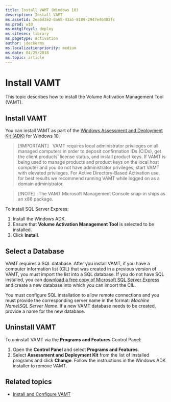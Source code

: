 ```yaml
---
title: Install VAMT (Windows 10)
description: Install VAMT
ms.assetid: 2eabd3e2-0a68-43a5-8189-2947e46482fc
ms.prod: w10
ms.mktglfcycl: deploy
ms.sitesec: library
ms.pagetype: activation
author: jdeckerms
ms.localizationpriority: medium
ms.date: 04/25/2018
ms.topic: article
---
```


# Install VAMT

This topic describes how to install the Volume Activation Management Tool (VAMT).

## Install VAMT

You can install VAMT as part of the [Windows Assessment and Deployment Kit (ADK)](https://go.microsoft.com/fwlink/p/?LinkId=526740) for Windows 10.

>[!IMPORTANT]  
>VAMT requires local administrator privileges on all managed computers in order to deposit confirmation IDs (CIDs), get the client products’ license status, and install product keys. If VAMT is being used to manage products and product keys on the local host computer and you do not have administrator privileges, start VAMT with elevated privileges. For Active Directory-Based Activation use, for best results we recommend running VAMT while logged on as a domain administrator. 

>[!NOTE]  
>The VAMT Microsoft Management Console snap-in ships as an x86 package. 

To install SQL Server Express:
1.  Install the Windows ADK.
2.  Ensure that **Volume Activation Management Tool** is selected to be installed.
3.  Click **Install**.

## Select a Database

VAMT requires a SQL database. After you install VAMT, if you have a computer information list (CIL) that was created in a previous version of VAMT, you must import the list into a SQL database. If you do not have SQL installed, you can [download a free copy of Microsoft SQL Server Express](https://www.microsoft.com/sql-server/sql-server-editions-express) and create a new database into which you can import the CIL. 

You must configure SQL installation to allow remote connections and you must provide the corresponding server name in the format: *Machine Name\\SQL Server Name*. If a new VAMT database needs to be created, provide a name for the new database.

## Uninstall VAMT

To uninstall VAMT via the **Programs and Features** Control Panel:
1.  Open the **Control Panel** and select **Programs and Features**.
2.  Select **Assessment and Deployment Kit** from the list of installed programs and click **Change**. Follow the instructions in the Windows ADK installer to remove VAMT.

## Related topics
- [Install and Configure VAMT](install-configure-vamt.md)
 
 
